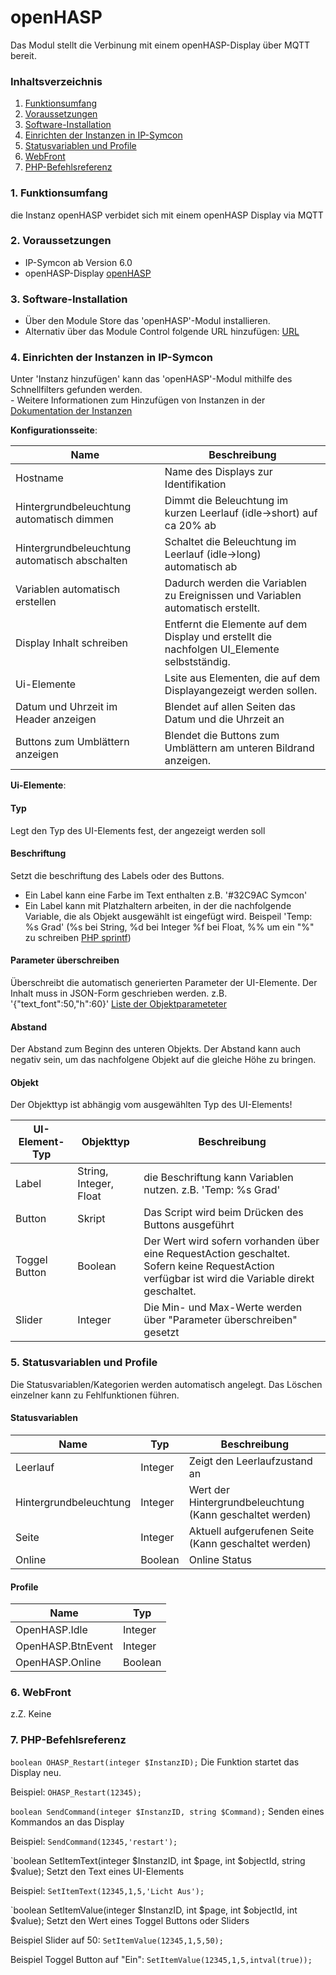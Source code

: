 # openHASP
Das Modul stellt die Verbinung mit einem openHASP-Display über MQTT bereit. 

### Inhaltsverzeichnis

1. [Funktionsumfang](#1-funktionsumfang)
2. [Voraussetzungen](#2-voraussetzungen)
3. [Software-Installation](#3-software-installation)
4. [Einrichten der Instanzen in IP-Symcon](#4-einrichten-der-instanzen-in-ip-symcon)
5. [Statusvariablen und Profile](#5-statusvariablen-und-profile)
6. [WebFront](#6-webfront)
7. [PHP-Befehlsreferenz](#7-php-befehlsreferenz)

### 1. Funktionsumfang

die Instanz openHASP verbidet sich mit einem openHASP Display via MQTT

### 2. Voraussetzungen

- IP-Symcon ab Version 6.0
- openHASP-Display [openHASP](https://openhasp.com/)

### 3. Software-Installation

* Über den Module Store das 'openHASP'-Modul installieren.
* Alternativ über das Module Control folgende URL hinzufügen: [URL](https://github.com/timo-u/Symcon_openHASP)

### 4. Einrichten der Instanzen in IP-Symcon

 Unter 'Instanz hinzufügen' kann das 'openHASP'-Modul mithilfe des Schnellfilters gefunden werden.  
	- Weitere Informationen zum Hinzufügen von Instanzen in der [Dokumentation der Instanzen](https://www.symcon.de/service/dokumentation/konzepte/instanzen/#Instanz_hinzufügen)

__Konfigurationsseite__:

Name     | Beschreibung
-------- | ------------------
Hostname | Name des Displays zur Identifikation
Hintergrundbeleuchtung automatisch dimmen | Dimmt die Beleuchtung im kurzen Leerlauf (idle->short) auf ca 20% ab 
Hintergrundbeleuchtung automatisch abschalten| Schaltet die Beleuchtung im Leerlauf (idle->long) automatisch ab
Variablen automatisch erstellen | Dadurch werden die Variablen zu Ereignissen und Variablen automatisch erstellt. 
Display Inhalt schreiben | Entfernt die Elemente auf dem Display und erstellt die nachfolgen UI_Elemente selbstständig. 
Ui-Elemente | Lsite aus Elementen, die auf dem Displayangezeigt werden sollen. 
Datum und Uhrzeit im Header anzeigen | Blendet auf allen Seiten das Datum und die Uhrzeit an
Buttons zum Umblättern anzeigen | Blendet die Buttons zum Umblättern am unteren Bildrand anzeigen. 


__Ui-Elemente__:

#### Typ
Legt den Typ des UI-Elements fest, der angezeigt werden soll 

#### Beschriftung
Setzt die beschriftung des Labels oder des Buttons. 
* Ein Label kann eine Farbe im Text enthalten z.B. '#32C9AC Symcon'
* Ein Label kann mit Platzhaltern arbeiten, in der die nachfolgende Variable, die als Objekt ausgewählt ist eingefügt wird. Beispeil 'Temp: %s Grad'  (%s bei String, %d bei Integer %f bei Float, %% um ein "%" zu schreiben [PHP sprintf](https://www.php.net/manual/en/function.sprintf.php))

#### Parameter überschreiben
Überschreibt die automatisch generierten Parameter der UI-Elemente. Der Inhalt muss in JSON-Form geschrieben werden. z.B. '{"text_font":50,"h":60}'
[Liste der Objektparameteter](https://openhasp.com/0.7.0/design/objects/)

#### Abstand
Der Abstand zum Beginn des unteren Objekts.
Der Abstand kann auch negativ sein, um das nachfolgene Objekt auf die gleiche Höhe zu bringen. 

#### Objekt 
Der Objekttyp ist abhängig vom ausgewählten Typ des UI-Elements! 

UI-Element-Typ     | Objekttyp | Beschreibung
-------- | ------------------ | ------------------
Label | String, Integer, Float  | die Beschriftung kann Variablen nutzen. z.B. 'Temp: %s Grad' 
Button | Skript  | Das Script wird beim Drücken des Buttons ausgeführt 
Toggel Button | Boolean  | Der Wert wird sofern vorhanden über eine RequestAction geschaltet. Sofern keine RequestAction verfügbar ist wird die Variable direkt geschaltet. 
Slider | Integer  | Die Min- und Max-Werte werden über "Parameter überschreiben" gesetzt 


### 5. Statusvariablen und Profile

Die Statusvariablen/Kategorien werden automatisch angelegt. Das Löschen einzelner kann zu Fehlfunktionen führen.

#### Statusvariablen

Name   | Typ     | Beschreibung
------ | ------- | ------------
Leerlauf | Integer | Zeigt den Leerlaufzustand an 
Hintergrundbeleuchtung |Integer | Wert der Hintergrundbeleuchtung (Kann geschaltet werden)
Seite  |Integer | Aktuell aufgerufenen Seite (Kann geschaltet werden)
Online| Boolean | Online Status


#### Profile

Name   | Typ
------ | -------
OpenHASP.Idle  | Integer
OpenHASP.BtnEvent | Integer
OpenHASP.Online | Boolean

### 6. WebFront

z.Z. Keine 

### 7. PHP-Befehlsreferenz

`boolean OHASP_Restart(integer $InstanzID);`
Die Funktion startet das Display neu. 

Beispiel:
`OHASP_Restart(12345);`


`boolean SendCommand(integer $InstanzID, string $Command);`
Senden eines Kommandos an das Display

Beispiel:
`SendCommand(12345,'restart');`


`boolean SetItemText(integer $InstanzID, int $page, int $objectId, string $value);
Setzt den Text eines UI-Elements

Beispiel:
`SetItemText(12345,1,5,'Licht Aus');`


`boolean SetItemValue(integer $InstanzID, int $page, int $objectId, int $value);
Setzt den Wert eines Toggel Buttons oder Sliders

Beispiel Slider auf 50:
`SetItemValue(12345,1,5,50);`

Beispiel Toggel Button auf "Ein":
`SetItemValue(12345,1,5,intval(true));`

